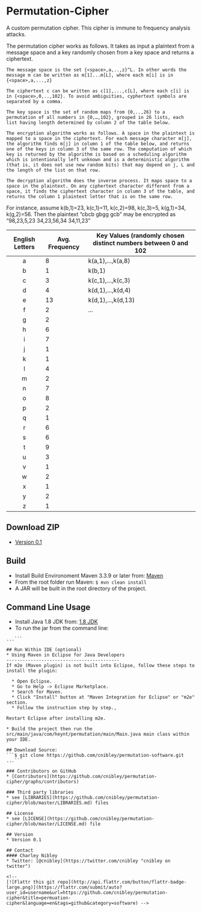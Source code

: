 # Permutation-Cipher
A custom permutation cipher. This cipher is immune to frequency analysis attacks.

The permutation cipher works as follows. It takes as input a plaintext from a message space and a key randomly chosen from a key space and returns a ciphertext.

    The message space is the set {<space>,a,..,z}^L. In other words the message m can be written as m[1]...m[L], where each m[i] is in {<space>,a,...,z}

    The ciphertext c can be written as c[1],...,c[L], where each c[i] is in {<space>,0,..,102}. To avoid ambiguities, cyphertext symbols are separated by a comma.

    The key space is the set of random maps from {0,..,26} to a permutation of all numbers in {0,…,102}, grouped in 26 lists, each list having length determined by column 2 of the table below.

    The encryption algorithm works as follows. A space in the plaintext is mapped to a space in the ciphertext. For each message character m[j], the algorithm finds m[j] in column 1 of the table below, and returns one of the keys in column 3 of the same row. The computation of which key is returned by the algorithm is based on a scheduling algorithm which is intentionally left unknown and is a deterministic algorithm (that is, it does not use new random bits) that may depend on j, L and the length of the list on that row.

    The decryption algorithm does the inverse process. It maps space to a space in the plaintext. On any ciphertext character different from a space, it finds the ciphertext character in column 3 of the table, and returns the column 1 plaintext letter that is on the same row.  

For instance, assume k(b,1)=23, k(c,1)=11, k(c,2)=98, k(c,3)=5, k(g,1)=34, k(g,2)=56. Then the plaintext “cbcb gbgg gcb” may be encrypted as “98,23,5,23 34,23,56,34 34,11,23”

| English Letters 	| Avg. Frequency 	| Key Values (randomly chosen distinct numbers between 0 and 102 	|
|:---------------:	|----------------	|----------------------------------------------------------------	|
|        a        	|        8       	|                        k(a,1),...,k(a,8)                       	|
|        b        	|        1       	|                             k(b,1)                             	|
|        c        	|        3       	|                        k(c,1),...,k(c,3)                       	|
|        d        	|        4       	|                        k(d,1),...,k(d,4)                       	|
|        e        	|       13       	|                       k(d,1),...,k(d,13)                       	|
|        f        	|        2       	|                               ...                              	|
|        g        	|        2       	|                                                                	|
|        h        	|        6       	|                                                                	|
|        i        	|        7       	|                                                                	|
|        j        	|        1       	|                                                                	|
|        k        	|        1       	|                                                                	|
|        l        	|        4       	|                                                                	|
|        m        	|        2       	|                                                                	|
|        n        	|        7       	|                                                                	|
|        o        	|        8       	|                                                                	|
|        p        	|        2       	|                                                                	|
|        q        	|        1       	|                                                                	|
|        r        	|        6       	|                                                                	|
|        s        	|        6       	|                                                                	|
|        t        	|        9       	|                                                                	|
|        u        	|        3       	|                                                                	|
|        v        	|        1       	|                                                                	|
|        w        	|        2       	|                                                                	|
|        x        	|        1       	|                                                                	|
|        y        	|        2       	|                                                                	|
|        z        	|        1       	|                                                                	|


## Download ZIP
* [Version 0.1](https://github.com/cnibley/permutation-cipher/archive/master.zip)

## Build
* Install Build Environoment Maven 3.3.9 or later from: [Maven](https://maven.apache.org/download.cgi)
* From the root folder run Maven: 
```$ mvn clean install```
* A JAR will be built in the root directory of the project.

## Command Line Usage
* Install Java 1.8 JDK from: [1.8 JDK](http://www.oracle.com/technetwork/pt/java/javase/downloads/jdk8-downloads-2133151.html)
* To run the jar from the command line:
```$ java -jar permutation-cipher-0.0.1-SNAPSHOT.jar
...```

## Run Within IDE (optional)
* Using Maven in Eclipse for Java Developers
------------------------------------------
If m2e (Maven plugin) is not built into Eclipse, follow these steps to install the plugin:

  * Open Eclipse.
  * Go to Help -> Eclipse Marketplace.
  * Search for Maven.
  * Click "Install" button at "Maven Integration for Eclipse" or "m2e" section.
  * Follow the instruction step by step.,

Restart Eclipse after installing m2e.

* Build the project then run the src/main/java/com/heynt/permutation/main/Main.java main class within your IDE.

## Download Source:
```$ git clone https://github.com/cnibley/permutation-software.git
...```

### Contributors on GitHub
* [Contributors](https://github.com/cnibley/permutation-cipher/graphs/contributors)

### Third party libraries
* see [LIBRARIES](https://github.com/cnibley/permutation-cipher/blob/master/LIBRARIES.md) files

## License 
* see [LICENSE](https://github.com/cnibley/permutation-cipher/blob/master/LICENSE.md) file

## Version 
* Version 0.1

## Contact
#### Charley Nibley
* Twitter: [@cnibley](https://twitter.com/cnibley "cnibley on twitter")

<!--
[![Flattr this git repo](http://api.flattr.com/button/flattr-badge-large.png)](https://flattr.com/submit/auto?user_id=username&url=https://github.com/cnibley/permutation-cipher&title=permuation-cipher&language=en&tags=github&category=software) -->
